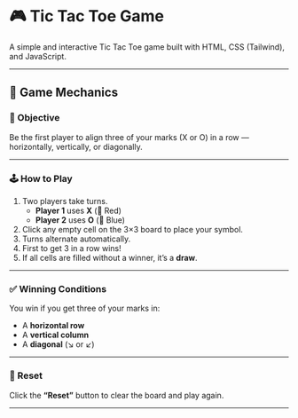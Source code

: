 # 🎮 Tic Tac Toe Game

A simple and interactive Tic Tac Toe game built with HTML, CSS (Tailwind), and JavaScript.

---

## 🧠 Game Mechanics

### 🎯 Objective
Be the first player to align three of your marks (X or O) in a row — horizontally, vertically, or diagonally.

---

### 🕹️ How to Play
1. Two players take turns.
   - **Player 1** uses **X** (🔴 Red)
   - **Player 2** uses **O** (🔵 Blue)
2. Click any empty cell on the 3×3 board to place your symbol.
3. Turns alternate automatically.
4. First to get 3 in a row wins!
5. If all cells are filled without a winner, it’s a **draw**.

---

### ✅ Winning Conditions
You win if you get three of your marks in:
- A **horizontal row**
- A **vertical column**
- A **diagonal** (↘ or ↙)

---

### 🔄 Reset
Click the **“Reset”** button to clear the board and play again.

---

